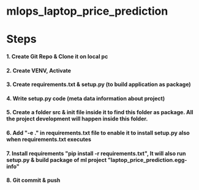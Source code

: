 # mlops_laptop_price_prediction

# Steps
#### 1. Create Git Repo & Clone it on local pc
#### 2. Create VENV, Activate
#### 3. Create requirements.txt & setup.py (to build application as package)
#### 4. Write setup.py code (meta data information about project)
#### 5. Create a folder src & __init__ file inside it to find this folder as package. All the project development will happen inside this folder.
#### 6. Add "-e ." in requirements.txt file to enable it to install setup.py also when requirements.txt executes
#### 7. Install requirements "pip install -r requirements.txt", It will also run setup.py & build package of ml project "laptop_price_prediction.egg-info"
#### 8. Git commit & push